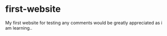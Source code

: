 # first-website
My first website for testing
any comments would be greatly appreciated as i am learning..
